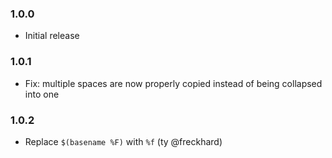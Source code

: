 
### 1.0.0

* Initial release

### 1.0.1

* Fix: multiple spaces are now properly copied instead of being collapsed into one

### 1.0.2

* Replace `$(basename %F)` with `%f` (ty @freckhard)
